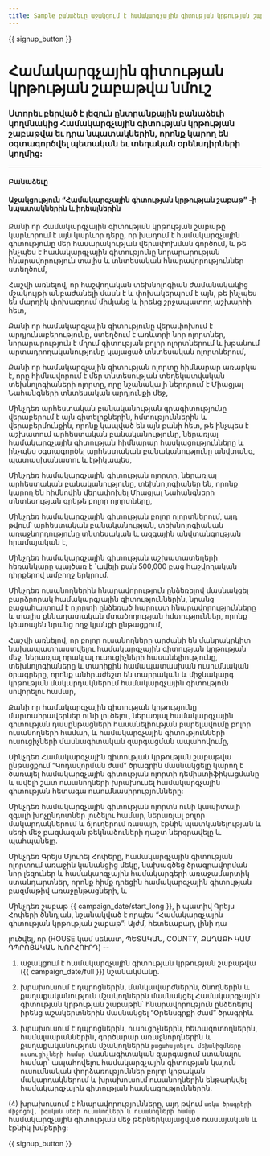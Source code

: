 ```yaml
---
title: Sample բանաձեւը աջակցում է համակարգչային գիտության կրթության շաբաթ եւ ժամ օրենսգրքի
---
```


{{ signup_button }}

# Համակարգչային գիտության կրթության շաբաթվա նմուշ

### Ստորեւ բերված է լեզուն ընտրանքային բանաձեւի կողմնակից Համակարգչային գիտության կրթության շաբաթվա եւ դրա նպատակներին, որոնք կարող են օգտագործվել պետական եւ տեղական օրենսդիրների կողմից:

* * *

#### **Բանաձեւը**  


#### Աջակցություն “Համակարգչային գիտության կրթության շաբաթ” -ի նպատակներին և իդեալներին

Քանի որ Համակարգչային գիտության կրթության շաբաթը կարևորում է այն կարևոր դերը, որ խաղում է համակարգչային գիտությունը մեր հասարակության վերափոխման գործում, և թե ինչպես է համակարգչային գիտությունը նորարարության հնարավորություն տալիս և տնտեսական հնարավորություններ ստեղծում,

Հաշվի առնելով, որ հաշվողական տեխնոլոգիան ժամանակակից մշակույթի անբաժանելի մասն է և փոխակերպում է այն, թե ինչպես են մարդիկ փոխազդում միմյանց և իրենց շրջապատող աշխարհի հետ,

Քանի որ համակարգչային գիտությունը վերափոխում է արդյունաբերությունը, ստեղծում է առևտրի նոր ոլորտներ, նորարարություն է մղում գիտության բոլոր ոլորտներում և խթանում արտադրողականությունը կայացած տնտեսական ոլորտներում,

Քանի որ համակարգչային գիտության ոլորտը հիմնարար առարկա է, որը հիմնավորում է մեր տնտեսության տեղեկատվական տեխնոլոգիաների ոլորտը, որը նշանակալի ներդրում է Միացյալ Նահանգների տնտեսական արդյունքի մեջ,

Մինչդեռ արհեստական բանականության գրագիտությունը վերաբերում է այն գիտելիքներին, հմտություններին և վերաբերմունքին, որոնք կապված են այն բանի հետ, թե ինչպես է աշխատում արհեստական բանականությունը, ներառյալ համակարգչային գիտության հիմնարար հասկացությունները և ինչպես օգտագործել արհեստական բանականությունը անվտանգ, պատասխանատու և էթիկապես,

Մինչդեռ համակարգչային գիտության ոլորտը, ներառյալ արհեստական բանականությունը, տեխնոլոգիաներ են, որոնք կարող են հիմնովին վերափոխել Միացյալ Նահանգների տնտեսության գրեթե բոլոր ոլորտները,

Մինչդեռ համակարգչային գիտության բոլոր ոլորտներում, այդ թվում՝ արհեստական բանականության, տեխնոլոգիական առաջնորդությունը տնտեսական և ազգային անվտանգության հրամայական է,

Մինչդեռ համակարգչային գիտության աշխատատեղերի հեռանկարը պայծառ է `ավելի քան 500,000 բաց հաշվողական դիրքերով ամբողջ երկրում.

Մինչդեռ ուսանողներին հնարավորություն ընձեռելով մասնակցել բարձրորակ համակարգչային գիտություններին, նրանց բացահայտում է ոլորտի ընձեռած հարուստ հնարավորությունները և տալիս քննադատական մտածողության հմտություններ, որոնք կծառայեն նրանց ողջ կյանքի ընթացքում,

Հաշվի առնելով, որ բոլոր ուսանողները արժանի են մանրակրկիտ նախապատրաստվելու համակարգչային գիտության կրթության մեջ, ներառյալ որակյալ ուսուցիչների հասանելիությունը, տեխնոլոգիաները և տարիքին համապատասխան ուսումնական ծրագրերը, որոնք անհրաժեշտ են տարրական և միջնակարգ կրթության մակարդակներում համակարգչային գիտություն սովորելու համար,

Քանի որ համակարգչային գիտության կրթությունը մարտահրավերներ ունի լուծելու, ներառյալ համակարգչային գիտության դասընթացների հասանելիության բարելավումը բոլոր ուսանողների համար, և համակարգչային գիտությունների ուսուցիչների մասնագիտական զարգացման ապահովումը,

Մինչդեռ Համակարգչային գիտության կրթության շաբաթվա ընթացքում “Կոդավորման ժամ” ծրագրին մասնակցելը կարող է ծառայել համակարգչային գիտության ոլորտի դեմիստիֆիկացմանը և ավելի շատ ուսանողների խրախուսել համակարգչային գիտության հետագա ուսումնասիրությունները:

Մինչդեռ համակարգչային գիտության ոլորտն ունի կապիտալի զգալի խոչընդոտներ լուծելու համար, ներառյալ բոլոր մակարդակներում և ճյուղերում ռասայի, էթնիկ պատկանելության և սեռի մեջ բազմազան թեկնածուների դաշտ ներգրավելը և պահպանելը.

Մինչդեռ Գրեյս Մյուրեյ Հոփերը, համակարգչային գիտության ոլորտում առաջին կանանցից մեկը, նախագծեց ծրագրավորման նոր լեզուներ և համակարգչային համակարգերի առաջամարտիկ ստանդարտներ, որոնք հիմք դրեցին համակարգչային գիտության բազմաթիվ առաջընթացների, և

Մինչդեռ շաբաթ {{ campaign_date/start_long }}, ի պատիվ Գրեյս Հոփերի ծննդյան, նշանակված է որպես “Համակարգչային գիտության կրթության շաբաթ”: Այժմ, հետեւաբար, լինի դա <br />

լուծվել, որ (HOUSE կամ սենատ, ՊԵՏԱԿԱՆ, COUNTY, ՔԱՂԱՔԻ ԿԱՄ ԴՊՐՈՑԱԿԱՆ ԽՈՐՀՈՒՐԴ) --

1) աջակցում է համակարգչային գիտության կրթության շաբաթվա ({{ campaign_date/full }}) նշանակմանը.

2) խրախուսում է դպրոցներին, մանկավարժներին, ծնողներին և քաղաքականություն մշակողներին մասնակցել Համակարգչային գիտության կրթության շաբաթին՝ հնարավորություն ընձեռելով իրենց աշակերտներին մասնակցել “Օրենսգրքի ժամ” ծրագրին.

3) խրախուսում է դպրոցներին, ուսուցիչներին, հետազոտողներին, համալսարաններին, գործարար առաջնորդներին և քաղաքականություն մշակողներին `բացահայտելու մեխանիզմները ուսուցիչների համար `մասնագիտական զարգացում ստանալու համար` ապահովելու համակարգչային գիտության կայուն ուսումնական փորձառություններ բոլոր կրթական մակարդակներում և խրախուսում ուսանողներին ենթարկվել համակարգչային գիտության հասկացություններին.

(4) խրախուսում է հնարավորությունները, այդ թվում `առկա ծրագրերի միջոցով, իգական սեռի ուսանողների և ուսանողների համար `համակարգչային գիտության մեջ թերներկայացված ռասայական և էթնիկ խմբերից:

{{ signup_button }}